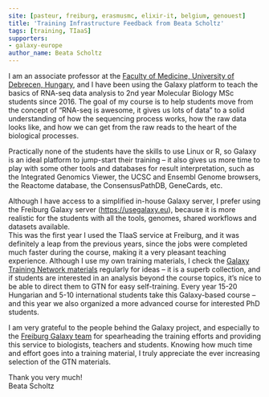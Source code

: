 ```yaml
---
site: [pasteur, freiburg, erasmusmc, elixir-it, belgium, genouest]
title: 'Training Infrastructure Feedback from Beata Scholtz'
tags: [training, TIaaS]
supporters:
- galaxy-europe
author_name: Beata Scholtz
---
```



I am an associate professor at the [Faculty of Medicine, University of Debrecen, Hungary](https://edu.unideb.hu/page.php?id=133), 
and I have been using the Galaxy platform to teach the basics of RNA-seq data analysis to 2nd year Molecular Biology MSc 
students since 2016.  The goal of my course is to help students move from the concept of  “RNA-seq is awesome, it gives 
us lots of data” to a solid understanding of how the sequencing process works, how the raw data looks like, and how we 
can get from the raw reads to the heart of the biological processes.  

Practically none of the students have the skills 
to use Linux or R, so Galaxy is an ideal platform to jump-start their training – it also gives us more time to play with 
some other tools and databases for result interpretation, such as the Integrated Genomics Viewer, the UCSC and Ensembl 
Genome browsers, the Reactome database, the ConsensusPathDB, GeneCards, etc.  

Although I have access to a simplified in-house Galaxy server, I prefer using the Freiburg Galaxy server (https://usegalaxy.eu), 
because it is more realistic for the students with all the tools, genomes, shared workflows and datasets available.  
This was the first year I used the TIaaS service at Freiburg, and it was definitely a leap from the previous years, since 
the jobs were completed much faster during the course, making it a very pleasant teaching experience.  Although I use my 
own training materials, I check the [Galaxy Training Network materials](https://training.galaxyproject.org/) regularly for ideas – it is a superb collection, 
and if students are interested in an analysis beyond the course topics, it’s nice to be able to direct them to GTN for 
easy self-training.  Every year 15-20 Hungarian and 5-10 international students take this Galaxy-based course – and this
 year we also organized a more advanced course for interested PhD students.

I am very grateful to the people behind the Galaxy project, and especially to the [Freiburg Galaxy team](https://galaxyproject.eu/freiburg/people) for spearheading
the training efforts and providing this service to biologists, teachers and students. Knowing how much time and effort
goes into a training material, I truly appreciate the ever increasing selection of the GTN materials.

Thank you very much!  
Beata Scholtz

